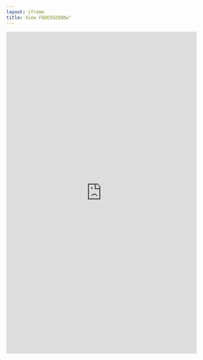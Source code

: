 ```yaml
---
layout: iframe
title: View FQOE5OZOQ0w"
---
```

<iframe width="100%" height="850" src="https://www.youtube.com/embed/FQOE5OZOQ0w" title="Song" frameborder="0" allow="accelerometer; autoplay; clipboard-write; encrypted-media; gyroscope; picture-in-picture; web-share" referrerpolicy="strict-origin-when-cross-origin" allowfullscreen></iframe>